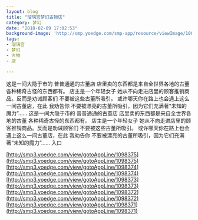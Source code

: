 ```yaml
---
layout: blog
title: "瑠璃宫梦幻古物店"
category: 梦幻
date: "2018-02-09 17:02:53"
background-image: 'http://smp.yoedge.com/smp-app/resource/viewImage/1003319appline.png'
tags:
- 瑠璃宫
- 梦幻
- 古物
- 店

---
```

这是一间大隐于市的 普普通通的古董店 店里卖的东西都是来自全世界各地的古董 各种稀奇古怪的东西都有。 店主是一个年轻女子 她从不向走进店里的顾客推销商品。反而是劝诫顾客们 不要被这些古董所吸引。 或许哪天你在路上也会遇上这么一间古董店，在此 我劝告你 不要被漂亮的古董所吸引，因为它们充满著“未知的魔力”……
这是一间大隐于市的 普普通通的古董店 店里卖的东西都是来自全世界各地的古董 各种稀奇古怪的东西都有。 店主是一个年轻女子 她从不向走进店里的顾客推销商品。反而是劝诫顾客们 不要被这些古董所吸引。 或许哪天你在路上也会遇上这么一间古董店，在此 我劝告你 不要被漂亮的古董所吸引，因为它们充满著“未知的魔力”……
入口

[http://smp3.yoedge.com/view/gotoAppLine/1098375](http://smp3.yoedge.com/view/gotoAppLine/1098375)
[http://smp3.yoedge.com/view/gotoAppLine/1098374](http://smp3.yoedge.com/view/gotoAppLine/1098374)
[http://smp3.yoedge.com/view/gotoAppLine/1098373](http://smp3.yoedge.com/view/gotoAppLine/1098373)
[http://smp3.yoedge.com/view/gotoAppLine/1098372](http://smp3.yoedge.com/view/gotoAppLine/1098372)
[http://smp3.yoedge.com/view/gotoAppLine/1098371](http://smp3.yoedge.com/view/gotoAppLine/1098371)

        
